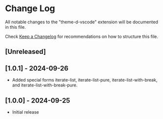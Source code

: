 # Change Log

All notable changes to the "theme-d-vscode" extension will be documented in this file.

Check [Keep a Changelog](http://keepachangelog.com/) for recommendations on how to structure this file.

## [Unreleased]

## [1.0.1] - 2024-09-26

- Added special forms iterate-list, iterate-list-pure, iterate-list-with-break, and iterate-list-with-break-pure.

## [1.0.0] - 2024-09-25

- Initial release
